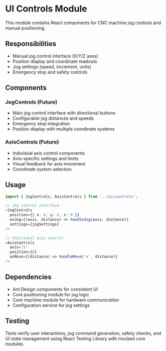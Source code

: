 # UI Controls Module

This module contains React components for CNC machine jog controls and manual positioning.

## Responsibilities
- Manual jog control interface (X/Y/Z axes)
- Position display and coordinate readouts
- Jog settings (speed, increment, units)
- Emergency stop and safety controls

## Components

### JogControls (Future)
- Main jog control interface with directional buttons
- Configurable jog distances and speeds
- Emergency stop integration
- Position display with multiple coordinate systems

### AxisControls (Future)
- Individual axis control components
- Axis-specific settings and limits
- Visual feedback for axis movement
- Coordinate system selection

## Usage

```typescript
import { JogControls, AxisControls } from '../ui/controls';

// Jog control interface
<JogControls 
  position={{ x: 0, y: 0, z: 0 }}
  onJog={(axis, distance) => handleJog(axis, distance)}
  settings={jogSettings}
/>

// Individual axis control
<AxisControls 
  axis="x"
  position={0}
  onMove={(distance) => handleMove('x', distance)}
/>
```

## Dependencies
- Ant Design components for consistent UI
- Core positioning module for jog logic
- Core machine module for hardware communication
- Configuration service for jog settings

## Testing
Tests verify user interactions, jog command generation, safety checks, and UI state management using React Testing Library with mocked core modules.